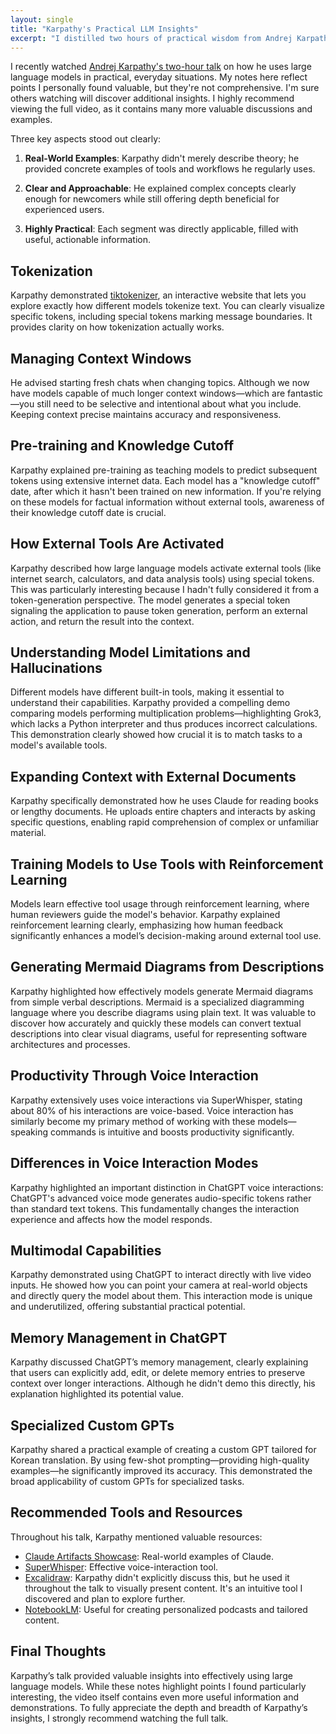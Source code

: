 ```yaml
---
layout: single
title: "Karpathy's Practical LLM Insights"
excerpt: "I distilled two hours of practical wisdom from Andrej Karpathy on using large language models effectively — real tools, clear explanations, and valuable tips you can apply immediately."
---
```


I recently watched [Andrej Karpathy's two-hour talk](https://www.youtube.com/watch?v=EWvNQjAaOHw) on how he uses large language models in practical, everyday situations. My notes here reflect points I personally found valuable, but they're not comprehensive. I'm sure others watching will discover additional insights. I highly recommend viewing the full video, as it contains many more valuable discussions and examples.

Three key aspects stood out clearly:

1. **Real-World Examples**: Karpathy didn't merely describe theory; he provided concrete examples of tools and workflows he regularly uses.

2. **Clear and Approachable**: He explained complex concepts clearly enough for newcomers while still offering depth beneficial for experienced users.

3. **Highly Practical**: Each segment was directly applicable, filled with useful, actionable information.

## Tokenization

Karpathy demonstrated [tiktokenizer](https://tiktokenizer.vercel.app/), an interactive website that lets you explore exactly how different models tokenize text. You can clearly visualize specific tokens, including special tokens marking message boundaries. It provides clarity on how tokenization actually works.

## Managing Context Windows

He advised starting fresh chats when changing topics. Although we now have models capable of much longer context windows—which are fantastic—you still need to be selective and intentional about what you include. Keeping context precise maintains accuracy and responsiveness.

## Pre-training and Knowledge Cutoff

Karpathy explained pre-training as teaching models to predict subsequent tokens using extensive internet data. Each model has a "knowledge cutoff" date, after which it hasn't been trained on new information. If you're relying on these models for factual information without external tools, awareness of their knowledge cutoff date is crucial.

## How External Tools Are Activated

Karpathy described how large language models activate external tools (like internet search, calculators, and data analysis tools) using special tokens. This was particularly interesting because I hadn't fully considered it from a token-generation perspective. The model generates a special token signaling the application to pause token generation, perform an external action, and return the result into the context.

## Understanding Model Limitations and Hallucinations

Different models have different built-in tools, making it essential to understand their capabilities. Karpathy provided a compelling demo comparing models performing multiplication problems—highlighting Grok3, which lacks a Python interpreter and thus produces incorrect calculations. This demonstration clearly showed how crucial it is to match tasks to a model's available tools.

## Expanding Context with External Documents

Karpathy specifically demonstrated how he uses Claude for reading books or lengthy documents. He uploads entire chapters and interacts by asking specific questions, enabling rapid comprehension of complex or unfamiliar material.

## Training Models to Use Tools with Reinforcement Learning

Models learn effective tool usage through reinforcement learning, where human reviewers guide the model's behavior. Karpathy explained reinforcement learning clearly, emphasizing how human feedback significantly enhances a model’s decision-making around external tool use.

## Generating Mermaid Diagrams from Descriptions

Karpathy highlighted how effectively models generate Mermaid diagrams from simple verbal descriptions. Mermaid is a specialized diagramming language where you describe diagrams using plain text. It was valuable to discover how accurately and quickly these models can convert textual descriptions into clear visual diagrams, useful for representing software architectures and processes.

## Productivity Through Voice Interaction

Karpathy extensively uses voice interactions via SuperWhisper, stating about 80% of his interactions are voice-based. Voice interaction has similarly become my primary method of working with these models—speaking commands is intuitive and boosts productivity significantly.

## Differences in Voice Interaction Modes

Karpathy highlighted an important distinction in ChatGPT voice interactions: ChatGPT's advanced voice mode generates audio-specific tokens rather than standard text tokens. This fundamentally changes the interaction experience and affects how the model responds.

## Multimodal Capabilities

Karpathy demonstrated using ChatGPT to interact directly with live video inputs. He showed how you can point your camera at real-world objects and directly query the model about them. This interaction mode is unique and underutilized, offering substantial practical potential.

## Memory Management in ChatGPT

Karpathy discussed ChatGPT’s memory management, clearly explaining that users can explicitly add, edit, or delete memory entries to preserve context over longer interactions. Although he didn't demo this directly, his explanation highlighted its potential value.

## Specialized Custom GPTs

Karpathy shared a practical example of creating a custom GPT tailored for Korean translation. By using few-shot prompting—providing high-quality examples—he significantly improved its accuracy. This demonstrated the broad applicability of custom GPTs for specialized tasks.

## Recommended Tools and Resources

Throughout his talk, Karpathy mentioned valuable resources:

- [Claude Artifacts Showcase](https://claudeartifacts.com/): Real-world examples of Claude.
- [SuperWhisper](http://superwhisper.com/): Effective voice-interaction tool.
- [Excalidraw](https://excalidraw.com/): Karpathy didn't explicitly discuss this, but he used it throughout the talk to visually present content. It's an intuitive tool I discovered and plan to explore further.
- [NotebookLM](https://notebooklm.google.com): Useful for creating personalized podcasts and tailored content.

## Final Thoughts

Karpathy’s talk provided valuable insights into effectively using large language models. While these notes highlight points I found particularly interesting, the video itself contains even more useful information and demonstrations. To fully appreciate the depth and breadth of Karpathy’s insights, I strongly recommend watching the full talk.
